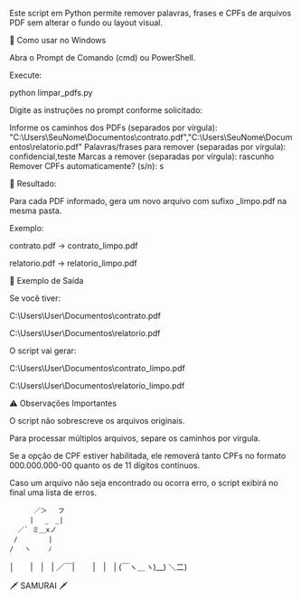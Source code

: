 Este script em Python permite remover palavras, frases e CPFs de arquivos PDF sem alterar o fundo ou layout visual.



🔹 Como usar no Windows

Abra o Prompt de Comando (cmd) ou PowerShell.

Execute:

python limpar_pdfs.py


Digite as instruções no prompt conforme solicitado:

Informe os caminhos dos PDFs (separados por vírgula): "C:\Users\SeuNome\Documentos\contrato.pdf","C:\Users\SeuNome\Documentos\relatorio.pdf"
Palavras/frases para remover (separadas por vírgula): confidencial,teste
Marcas a remover (separadas por vírgula): rascunho
Remover CPFs automaticamente? (s/n): s

📌 Resultado:

Para cada PDF informado, gera um novo arquivo com sufixo _limpo.pdf na mesma pasta.

Exemplo:

contrato.pdf → contrato_limpo.pdf

relatorio.pdf → relatorio_limpo.pdf

📂 Exemplo de Saída

Se você tiver:

C:\Users\User\Documentos\contrato.pdf

C:\Users\User\Documentos\relatorio.pdf

O script vai gerar:

C:\Users\User\Documentos\contrato_limpo.pdf

C:\Users\User\Documentos\relatorio_limpo.pdf

⚠️ Observações Importantes

O script não sobrescreve os arquivos originais.

Para processar múltiplos arquivos, separe os caminhos por vírgula.

Se a opção de CPF estiver habilitada, ele removerá tanto CPFs no formato 000.000.000-00 quanto os de 11 dígitos contínuos.

Caso um arquivo não seja encontrado ou ocorra erro, o script exibirá no final uma lista de erros.


          ／＞　 フ
         | 　_　_| 
      ／` ミ＿xノ 
     /　　　　 |
    /　 ヽ　　 ﾉ
   │　　|　|　|
／￣|　　 |　|　|
(￣ヽ＿_ヽ_)__)
＼二)

🗡️ SAMURAI 🗡️
